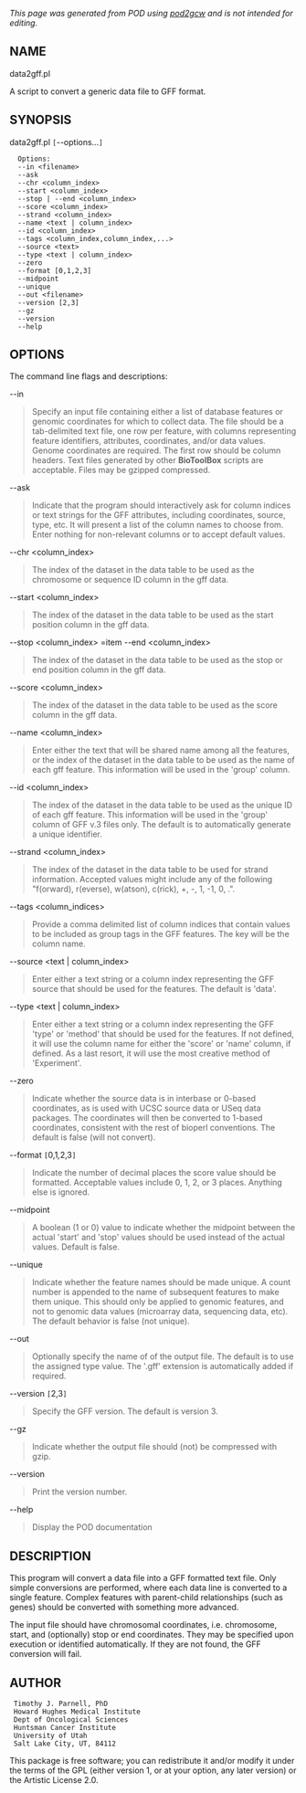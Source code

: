 _This page was generated from POD using [pod2gcw](http://code.google.com/p/pod2gcw) and is not intended for editing._

## NAME ##
data2gff.pl

A script to convert a generic data file to GFF format.

## SYNOPSIS ##
data2gff.pl `[`--options...`]` <filename>

```
  Options:
  --in <filename>
  --ask
  --chr <column_index>
  --start <column_index>
  --stop | --end <column_index>
  --score <column_index>
  --strand <column_index>
  --name <text | column_index>
  --id <column_index>
  --tags <column_index,column_index,...>
  --source <text>
  --type <text | column_index>
  --zero
  --format [0,1,2,3]
  --midpoint
  --unique
  --out <filename> 
  --version [2,3]
  --gz
  --version
  --help
```
## OPTIONS ##
The command line flags and descriptions:

--in <filename>


> Specify an input file containing either a list of database features or  genomic coordinates for which to collect data. The file should be a  tab-delimited text file, one row per feature, with columns representing  feature identifiers, attributes, coordinates, and/or data values. Genome  coordinates are required. The first row should be column headers. Text  files generated by other **BioToolBox** scripts are acceptable. Files may  be gzipped compressed.

> 
--ask


> Indicate that the program should interactively ask for column indices or text strings for the GFF attributes, including coordinates, source, type,  etc. It will present a list of the column names to choose from. Enter  nothing for non-relevant columns or to accept default values.

> 
--chr <column\_index>


> The index of the dataset in the data table to be used  as the chromosome or sequence ID column in the gff data.

> 
--start <column\_index>


> The index of the dataset in the data table to be used  as the start position column in the gff data.

> 
--stop <column\_index> =item --end <column\_index>


> The index of the dataset in the data table to be used  as the stop or end position column in the gff data.

> 
--score <column\_index>


> The index of the dataset in the data table to be used  as the score column in the gff data.

> 
--name <column\_index>


> Enter either the text that will be shared name among  all the features, or the index of the dataset in the data  table to be used as the name of each gff feature. This  information will be used in the 'group' column.

> 
--id <column\_index>


> The index of the dataset in the data table to be used as the unique ID of each gff feature. This information will be used in the 'group' column of GFF v.3 files  only. The default is to automatically generate a  unique identifier.

> 
--strand <column\_index>


> The index of the dataset in the data table to be used for strand information. Accepted values might include any of the following "f(orward), r(everse), w(atson), c(rick), +, -, 1, -1, 0, .".

> 
--tags <column\_indices>


> Provide a comma delimited list of column indices that contain  values to be included as group tags in the GFF features. The  key will be the column name.

> 
--source <text | column\_index>


> Enter either a text string or a column index representing the  GFF source that should be used for the features. The default is  'data'.

> 
--type <text | column\_index>


> Enter either a text string or a column index representing the  GFF 'type' or 'method' that should be used for the features. If  not defined, it will use the column name for either  the 'score' or 'name' column, if defined. As a last resort, it  will use the most creative method of 'Experiment'.

> 
--zero


> Indicate whether the source data is in interbase or 0-based  coordinates, as is used with UCSC source data or USeq data  packages. The coordinates will then be converted to 1-based  coordinates, consistent with the rest of bioperl conventions. The default is false (will not convert).

> 
--format `[`0,1,2,3`]`


> Indicate the number of decimal places the score value should be formatted. Acceptable values include 0, 1, 2, or 3 places. Anything else is ignored.

> 
--midpoint


> A boolean (1 or 0) value to indicate whether the  midpoint between the actual 'start' and 'stop' values should be used instead of the actual values. Default  is false.

> 
--unique


> Indicate whether the feature names should be made unique. A count  number is appended to the name of subsequent features to make them  unique. This should only be applied to genomic features, and not to  genomic data values (microarray data, sequencing data, etc). The  default behavior is false (not unique).

> 
--out <filename>


> Optionally specify the name of of the output file. The default is to use  the assigned type value. The '.gff' extension is automatically added if required.

> 
--version `[`2,3`]`


> Specify the GFF version. The default is version 3.

> 
--gz


> Indicate whether the output file should (not) be compressed with gzip.

> 
--version


> Print the version number.

> 
--help


> Display the POD documentation

> 
## DESCRIPTION ##
This program will convert a data file into a GFF formatted text file.  Only simple conversions are performed, where each data line is converted  to a single feature. Complex features with parent-child relationships (such  as genes) should be converted with something more advanced.

The input file should have chromosomal coordinates, i.e. chromosome,  start, and (optionally) stop or end coordinates. They may be specified  upon execution or identified automatically. If they are not found, the  GFF conversion will fail.

## AUTHOR ##
```
 Timothy J. Parnell, PhD
 Howard Hughes Medical Institute
 Dept of Oncological Sciences
 Huntsman Cancer Institute
 University of Utah
 Salt Lake City, UT, 84112
```
This package is free software; you can redistribute it and/or modify it under the terms of the GPL (either version 1, or at your option, any later version) or the Artistic License 2.0.
